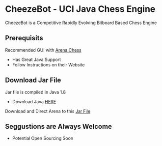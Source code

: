 # CheezeBot - UCI Java Chess Engine

CheezeBot is a Competitive Rapidly Evolving Bitboard Based Chess Engine

## Prerequisits

Recommended GUI with [Arena Chess](http://www.playwitharena.de/)
- Has Great Java Support
- Follow Instructions on their Website

## Download Jar File

Jar file is compiled in Java 1.8
- Download Java [HERE](https://java.com/en/)

Download and Direct Arena to this [Jar File](https://github.com/Ryguy-1/CheezeBot-Java-UCI-Chess-Engine/blob/master/out/artifacts/ChessSimJavaNoGradle_jar/ChessSimJavaNoGradle.jar)

## Seggustions are Always Welcome

- Potential Open Sourcing Soon

